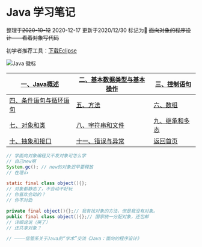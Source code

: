 # Java 学习笔记

整理于~~2020-10-12~~ 2020-12-17 
更新于2020/12/30  标记为🎈
~~面向对象的程序设计——看着对象写代码~~

初学者推荐工具：[下载Eclipse](https://www.eclipse.org/downloads/)

![Java 徽标](https://www.java.com/content/published/api/v1.1/assets/CONTA448BB91E07B484D864D20FF5E096D10/native?cb=_cache_3326&channelToken=1f7d2611846d4457b213dfc9048724dc)

| [一、Java概述](java_1.md)           | [二、基本数据类型与基本操作](java_2.md) | [三、控制语句](java_3.md)                   |
| ----------------------------------- | --------------------------------------- | ------------------------------------------- |
| [四、条件语句与循环语句](java_4.md) | [五、方法](java_5.md)                   | [六、数组](java_6.md)                       |
| [七、对象和类](java_7.md)           | [八、字符串和文件](java_8.md)           | [九、继承和多态](java_9.md)                 |
| [十、抽象和接口](java_A.md)         | [十一、错误与异常](java_B.md)           | [返回首页](https://samzhou-2019.github.io/) |

```java
// 学面向对象编程又不发对象可怎么学
// 自己new啊
System.gc(); // new的对象迟早要释放
// 在理👍

static final class object(){};
// 对象都静态了，不会动不好玩
// 你喜欢会动的？
// 你不对劲

private final object(){};// 我有找对象的方法，但是我没有对象。
public final class object(){};// 国家统一分配对象，还包邮
// 详细说说（哭了）
// 还共享对象？

// ————信管系关于Java的“学术”交流《Java：面向的程序设计》
```

